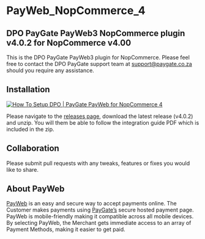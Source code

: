 # PayWeb_NopCommerce_4
## DPO PayGate PayWeb3 NopCommerce plugin v4.0.2 for NopCommerce v4.00

This is the DPO PayGate PayWeb3 plugin for NopCommerce. Please feel free to contact the DPO PayGate support team at support@paygate.co.za should you require any assistance.

## Installation
[![How To Setup DPO | PayGate PayWeb for NopCommerce 4](https://www.appinlet.com/wp-content/uploads/2018/09/NopCommerce-4-Integration.jpg)](http://www.youtube.com/watch?v=RfBpKRJi9HA "How To Setup DPO | PayGate PayWeb for NopCommerce 4")

Please navigate to the [releases page](https://github.com/PayGate/PayWeb_NopCommerce_4/releases), download the latest release (v4.0.2) and unzip. You will them be able to follow the integration guide PDF which is included in the zip.

## Collaboration

Please submit pull requests with any tweaks, features or fixes you would like to share.

## About PayWeb

[PayWeb](https://www.paygate.co.za/paygate-products/payweb/) is an easy and secure way to accept payments online. The Customer makes payments using [PayGate’s](https://www.paygate.co.za/) secure hosted payment page. PayWeb is mobile-friendly making it compatible across all mobile devices. By selecting PayWeb, the Merchant gets immediate access to an array of Payment Methods, making it easier to get paid.
